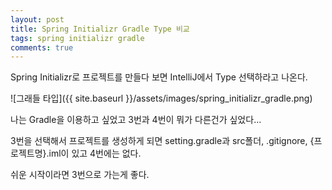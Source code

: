 ```yaml
---
layout: post
title: Spring Initializr Gradle Type 비교
tags: spring initializr gradle 
comments: true
---
```

Spring Initializr로 프로젝트를 만들다 보면 IntelliJ에서 Type 선택하라고 나온다.

![그래들 타입]({{ site.baseurl }}/assets/images/spring_initializr_gradle.png)

나는 Gradle을 이용하고 싶었고 3번과 4번이 뭐가 다른건가 싶었다...

3번을 선택해서 프로젝트를 생성하게 되면 setting.gradle과 src폴더, .gitignore, {프로젝트명}.iml이 있고 4번에는 없다.

쉬운 시작이라면 3번으로 가는게 좋다.